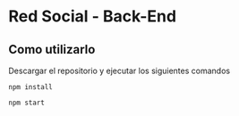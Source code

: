 # Red Social - Back-End

## Como utilizarlo

Descargar el repositorio y ejecutar los siguientes comandos

```
npm install

npm start
```
